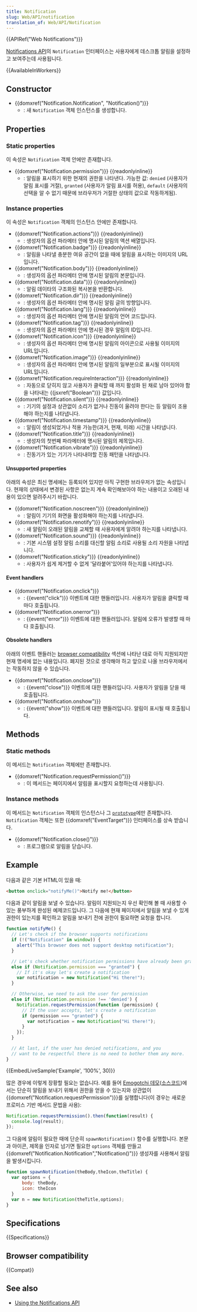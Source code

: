 ```yaml
---
title: Notification
slug: Web/API/notification
translation_of: Web/API/Notification
---
```

{{APIRef("Web Notifications")}}

[Notifications API](/ko/docs/Web/API/Notifications_API)의 `Notification` 인터페이스는 사용자에게 데스크톱 알림을 설정하고 보여주는데 사용됩니다.

{{AvailableInWorkers}}

## Constructor

- {{domxref("Notification.Notification", "Notification()")}}
  - : 새 `Notification` 객체 인스턴스를 생성합니다.

## Properties

### Static properties

이 속성은 `Notification` 객체 안에만 존재합니다.

- {{domxref("Notification.permission")}} {{readonlyinline}}
  - : 알림을 표시하기 위한 현재의 권한을 나타낸다. 가능한 값: `denied` (사용자가 알림 표시를 거절), `granted` (사용자가 알림 표시를 허용), `default` (사용자의 선택을 알 수 없기 때문에 브라우저가 거절한 상태의 값으로 작동하게됨).

### Instance properties

이 속성은 `Notification` 객체의 인스턴스 안에만 존재합니다.

- {{domxref("Notification.actions")}} {{readonlyinline}}
  - : 생성자의 옵션 파라메터 안에 명시된 알림의 액션 배열입니다.
- {{domxref("Notification.badge")}} {{readonlyinline}}
  - : 알림을 나타낼 충분한 여유 공간이 없을 때에 알림을 표시하는 이미지의 URL입니다.
- {{domxref("Notification.body")}} {{readonlyinline}}
  - : 생성자의 옵션 파라메터 안에 명시된 알림의 본문입니다.
- {{domxref("Notification.data")}} {{readonlyinline}}
  - : 알림 데이타의 구조화된 복사본을 반환합니다.
- {{domxref("Notification.dir")}} {{readonlyinline}}
  - : 생성자의 옵션 파라메터 안에 명시된 알림 글의 방향입니다.
- {{domxref("Notification.lang")}} {{readonlyinline}}
  - : 생성자의 옵션 파라메터 안에 명시된 알림의 언어 코드입니다.
- {{domxref("Notification.tag")}} {{readonlyinline}}
  - : 생성자의 옵션 파라메터 안에 명시된 경우 알림의 ID입니다.
- {{domxref("Notification.icon")}} {{readonlyinline}}
  - : 생성자의 옵션 파라메터 안에 명시된 알림의 아이콘으로 사용될 이미지의 URL입니다.
- {{domxref("Notification.image")}} {{readonlyinline}}
  - : 생성자의 옵션 파라메터 안에 명시된 알림의 일부분으로 표시될 이미지의 URL입니다.
- {{domxref("Notification.requireInteraction")}} {{readonlyinline}}
  - : 자동으로 닫히지 않고 사용자가 클릭할 때 까지 활성화 된 채로 남아 있어야 함을 나타내는 {{jsxref("Boolean")}} 값입니다.
- {{domxref("Notification.silent")}} {{readonlyinline}}
  - : 기기의 설정과 상관없이 소리가 없거나 진동이 울려야 한다는 등 알림이 조용해야 하는지를 나타냅니다.
- {{domxref("Notification.timestamp")}} {{readonlyinline}}
  - : 알림이 생성되었거나 적용 가능한(과거, 현재, 미래) 시간을 나타냅니다.
- {{domxref("Notification.title")}} {{readonlyinline}}
  - : 생성자의 첫번째 파라메터에 명시된 알림의 제목입니다.
- {{domxref("Notification.vibrate")}} {{readonlyinline}}
  - : 진동기가 있는 기기가 나타내야할 진동 패턴을 나타냅니다.

#### Unsupported properties

아래의 속성은 최신 명세에는 등록되어 있지만 아직 구현한 브라우저가 없는 속성입니다. 현재의 상태에서 변경된 사항은 없는지 계속 확인해보아야 하는 내용이고 오래된 내용이 있으면 알려주시기 바랍니다.

- {{domxref("Notification.noscreen")}} {{readonlyinline}}
  - : 알림이 기기의 화면을 활성화해야 하는지를 나타냅니다.
- {{domxref("Notification.renotify")}} {{readonlyinline}}
  - : 새 알림이 오래된 알림을 교체할 때 사용자에게 알려야 하는지를 나타냅니다.
- {{domxref("Notification.sound")}} {{readonlyinline}}
  - : 기본 시스템 설정 알림 소리를 대신할 알림 소리로 사용될 소리 자원을 나타냅니다.
- {{domxref("Notification.sticky")}} {{readonlyinline}}
  - : 사용자가 쉽게 제거할 수 없게 '달라붙어'있어야 하는지를 나타냅니다.

#### Event handlers

- {{domxref("Notification.onclick")}}
  - : {{event("click")}} 이벤트에 대한 핸들러입니다. 사용자가 알림을 클릭할 때 마다 호출됩니다.
- {{domxref("Notification.onerror")}}
  - : {{event("error")}} 이벤트에 대한 핸들러입니다. 알림에 오류가 발생할 때 마다 호출됩니다.

#### Obsolete handlers

아래의 이벤트 핸들러는 [browser compatibility](#browser_compatibility) 섹션에 나타난 대로 아직 지원되지만 현재 명세에 없는 내용입니다. 폐지된 것으로 생각해야 하고 앞으로 나올 브라우저에서는 작동하지 않을 수 있습니다.

- {{domxref("Notification.onclose")}}
  - : {{event("close")}} 이벤트에 대한 핸들러입니다. 사용자가 알림을 닫을 때 호출됩니다.
- {{domxref("Notification.onshow")}}
  - : {{event("show")}} 이벤트에 대한 핸들러입니다. 알림이 표시될 때 호출됩니다.

## Methods

### Static methods

이 메서드는 `Notification` 객체에만 존재합니다.

- {{domxref("Notification.requestPermission()")}}
  - : 이 메서드는 페이지에서 알림을 표시할지 요청하는데 사용됩니다.

### Instance methods

이 메서드는 `Notification` 객체의 인스턴스나 그 [`prototype`](/ko/docs/Web/JavaScript/Guide/Inheritance_and_the_prototype_chain)에만 존재합니다. `Notification` 객체는 또한 {{domxref("EventTarget")}} 인터페이스를 상속 받습니다.

- {{domxref("Notification.close()")}}
  - : 프로그램으로 알림을 닫습니다.

## Example

다음과 같은 기본 HTML이 있을 때:

```html
<button onclick="notifyMe()">Notify me!</button>
```

다음과 같이 알림을 보낼 수 있습니다. 알림이 지원되는지 우선 확인해 볼 때 사용할 수 있는 풍부하게 완성된 예제코드입니다. 그 다음에 현재 페이지에서 알림을 보낼 수 있게 권한이 있는지를 확인하고 알림을 보내기 전에 권한이 필요하면 요청을 합니다.

```js
function notifyMe() {
  // Let's check if the browser supports notifications
  if (!("Notification" in window)) {
    alert("This browser does not support desktop notification");
  }

  // Let's check whether notification permissions have already been granted
  else if (Notification.permission === "granted") {
    // If it's okay let's create a notification
    var notification = new Notification("Hi there!");
  }

  // Otherwise, we need to ask the user for permission
  else if (Notification.permission !== 'denied') {
    Notification.requestPermission(function (permission) {
      // If the user accepts, let's create a notification
      if (permission === "granted") {
        var notification = new Notification("Hi there!");
      }
    });
  }

  // At last, if the user has denied notifications, and you
  // want to be respectful there is no need to bother them any more.
}
```

{{EmbedLiveSample('Example', '100%', 30)}}

많은 경우에 이렇게 장황할 필요는 없습니다. 예를 들어 [Emogotchi 데모](http://mdn.github.io/emogotchi/)([소스코드](https://github.com/mdn/emogotchi))에서는 단순히 알림을 보내기 위해서 권한을 얻을 수 있는지와 상관없이 {{domxref("Notification.requestPermission")}}를 실행합니다(이 경우는 새로운 프로미스 기반 메서드 문법을 사용):

```js
Notification.requestPermission().then(function(result) {
  console.log(result);
});
```

그 다음에 알림이 필요한 때에 단순히 `spawnNotification()` 함수를 실행합니다. 본문과 아이콘, 제목을 인자로 넘기면 필요한 `options` 객체를 만들고 {{domxref("Notification.Notification","Notification()")}} 생성자를 사용해서 알림을 발생시킵니다.

```js
function spawnNotification(theBody,theIcon,theTitle) {
  var options = {
      body: theBody,
      icon: theIcon
  }
  var n = new Notification(theTitle,options);
}
```

## Specifications

{{Specifications}}

## Browser compatibility

{{Compat}}

## See also

- [Using the Notifications API](/ko/docs/Web/API/Notifications_API/Using_the_Notifications_API)
